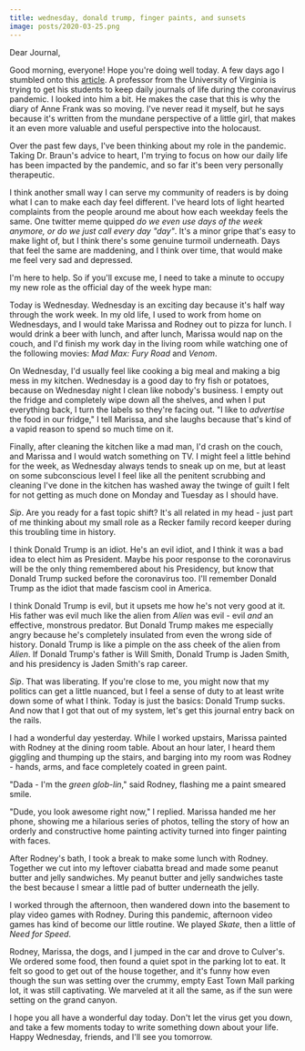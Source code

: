 ```yaml
---
title: wednesday, donald trump, finger paints, and sunsets
image: posts/2020-03-25.png
---
```


Dear Journal,

Good morning, everyone!  Hope you're doing well today.  A few days ago
I stumbled onto this [article].  A professor from the University of
Virginia is trying to get his students to keep daily journals of life
during the coronavirus pandemic.  I looked into him a bit.  He makes
the case that this is why the diary of Anne Frank was so moving.  I've
never read it myself, but he says because it's written from the
mundane perspective of a little girl, that makes it an even more
valuable and useful perspective into the holocaust.

Over the past few days, I've been thinking about my role in the
pandemic.  Taking Dr. Braun's advice to heart, I'm trying to focus on
how our daily life has been impacted by the pandemic, and so far it's
been very personally therapeutic.

I think another small way I can serve my community of readers is by
doing what I can to make each day feel different.  I've heard lots of
light hearted complaints from the people around me about how each
weekday feels the same.  One twitter meme quipped _do we even use days
of the week anymore, or do we just call every day "day"_.  It's a
minor gripe that's easy to make light of, but I think there's some
genuine turmoil underneath.  Days that feel the same are maddening,
and I think over time, that would make me feel very sad and depressed.

I'm here to help.  So if you'll excuse me, I need to take a minute to
occupy my new role as the official day of the week hype man:

Today is Wednesday.  Wednesday is an exciting day because it's half
way through the work week.  In my old life, I used to work from home
on Wednesdays, and I would take Marissa and Rodney out to pizza for
lunch.  I would drink a beer with lunch, and after lunch, Marissa
would nap on the couch, and I'd finish my work day in the living room
while watching one of the following movies: _Mad Max: Fury Road_ and
_Venom_.

On Wednesday, I'd usually feel like cooking a big meal and making a
big mess in my kitchen.  Wednesday is a good day to fry fish or
potatoes, because on Wednesday night I clean like nobody's business.
I empty out the fridge and completely wipe down all the shelves, and
when I put everything back, I turn the labels so they're facing out.
"I like to _advertise_ the food in our fridge," I tell Marissa, and
she laughs because that's kind of a vapid reason to spend so much time
on it.

Finally, after cleaning the kitchen like a mad man, I'd crash on the
couch, and Marissa and I would watch something on TV.  I might feel a
little behind for the week, as Wednesday always tends to sneak up on
me, but at least on some subconscious level I feel like all the
penitent scrubbing and cleaning I've done in the kitchen has washed
away the twinge of guilt I felt for not getting as much done on Monday
and Tuesday as I should have.

_Sip_.  Are you ready for a fast topic shift?  It's all related in my
head - just part of me thinking about my small role as a Recker family
record keeper during this troubling time in history.

I think Donald Trump is an idiot.  He's an evil idiot, and I think it
was a bad idea to elect him as President.  Maybe his poor response to
the coronavirus will be the only thing remembered about his
Presidency, but know that Donald Trump sucked before the coronavirus
too.  I'll remember Donald Trump as the idiot that made fascism cool
in America.

I think Donald Trump is evil, but it upsets me how he's not very good
at it.  His father was evil much like the alien from _Alien_ was
evil - evil _and_ an effective, monstrous predator.  But Donald Trump
makes me especially angry because he's completely insulated from even
the wrong side of history.  Donald Trump is like a pimple on the ass
cheek of the alien from _Alien_.  If Donald Trump's father is Will
Smith, Donald Trump is Jaden Smith, and his presidency is Jaden
Smith's rap career.

_Sip_.  That was liberating.  If you're close to me, you might now
that my politics can get a little nuanced, but I feel a sense of duty
to at least write down some of what I think.  Today is just the
basics: Donald Trump sucks.  And now that I got that out of my system,
let's get this journal entry back on the rails.

I had a wonderful day yesterday.  While I worked upstairs, Marissa
painted with Rodney at the dining room table.  About an hour later, I
heard them giggling and thumping up the stairs, and barging into my
room was Rodney - hands, arms, and face completely coated in green
paint.

"Dada - I'm the _green glob-lin_," said Rodney, flashing me a paint
smeared smile.

"Dude, you look awesome right now," I replied.  Marissa handed me her
phone, showing me a hilarious series of photos, telling the story of
how an orderly and constructive home painting activity turned into
finger painting with faces.

After Rodney's bath, I took a break to make some lunch with Rodney.
Together we cut into my leftover ciabatta bread and made some peanut
butter and jelly sandwiches.  My peanut butter and jelly sandwiches
taste the best because I smear a little pad of butter underneath the
jelly.

I worked through the afternoon, then wandered down into the basement
to play video games with Rodney.  During this pandemic, afternoon
video games has kind of become our little routine.  We played _Skate_,
then a little of _Need for Speed_.

Rodney, Marissa, the dogs, and I jumped in the car and drove to
Culver's.  We ordered some food, then found a quiet spot in the
parking lot to eat.  It felt so good to get out of the house together,
and it's funny how even though the sun was setting over the crummy,
empty East Town Mall parking lot, it was still captivating.  We
marveled at it all the same, as if the sun were setting on the grand
canyon.

I hope you all have a wonderful day today.  Don't let the virus get
you down, and take a few moments today to write something down about
your life.  Happy Wednesday, friends, and I'll see you tomorrow.

[article]: https://news.virginia.edu/content/write-it-down-historian-suggests-keeping-record-life-during-pandemic
